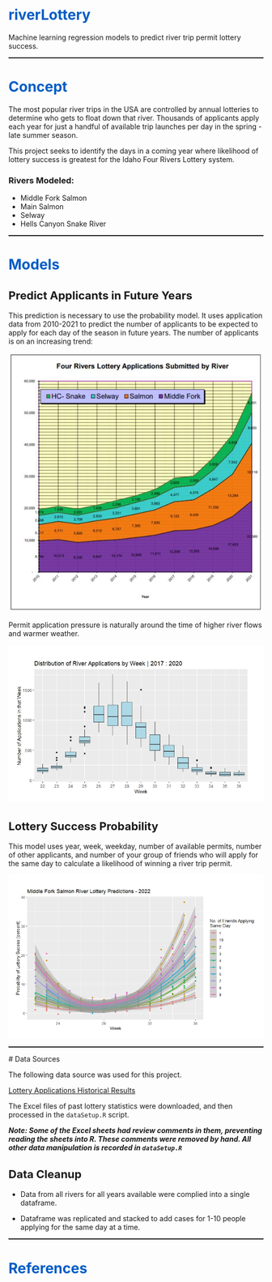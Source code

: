


# riverLottery
Machine learning regression models to predict river trip permit lottery success.

<hr/>

# Concept
The most popular river trips in the USA are controlled by annual lotteries to determine who gets to float down that river. Thousands of applicants apply each year for just a handful of available trip launches per day in the spring - late summer season.

This project seeks to identify the days in a coming year where likelihood of lottery success is greatest for the Idaho Four Rivers Lottery system. 

### Rivers Modeled:

* Middle Fork Salmon
* Main Salmon
* Selway
* Hells Canyon Snake River

<hr/>

# Models

## Predict Applicants in Future Years
This prediction is necessary to use the probability model. It uses application data from 2010-2021 to predict the number of applicants to be expected to apply for each day of the season in future years. The number of applicants is on an increasing trend:

<img src="./img/applications.jpg">

Permit application pressure is naturally around the time of higher river flows and warmer weather.

<img src="./img/appsWeek.jpeg">


## Lottery Success Probability
This model uses year, week, weekday, number of available permits, number of other applicants, and number of your group of friends who will apply for the same day to calculate a likelihood of winning a river trip permit.

<img src="./ModelPreditions_MF_2022.jpeg">

<hr/>
# Data Sources

The following data source was used for this project. 

[Lottery Applications Historical Results](https://www.fs.usda.gov/detail/scnf/passes-permits/recreation/?cid=stelprdb5448165)

The Excel files of past lottery statistics were downloaded, and then processed in the `dataSetup.R` script.

***Note: Some of the Excel sheets had review comments in them, preventing reading the sheets into R. These comments were removed by hand. All other data manipulation is recorded in `dataSetup.R`***

## Data Cleanup

* Data from all rivers for all years available were complied into a single dataframe.

* Dataframe was replicated and stacked to add cases for 1-10 people applying for the same day at a time.

<hr/>

# References


<style>

h1{
  color: #005cc5;
  }
  
h2{
font-size: 22px;
text-decoration: bold;
}

hr{
color:black;
height: 2px;

}

</style>


